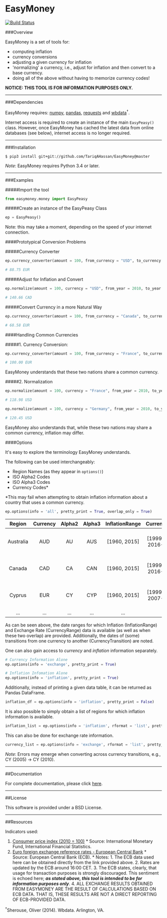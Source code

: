EasyMoney
=========

[![Build Status](https://travis-ci.org/TariqAHassan/EasyMoney.svg?branch=master)](https://travis-ci.org/TariqAHassan/EasyMoney)

###Overview

EasyMoney is a set of tools for:

- computing inflation
- currency conversions
- adjusting a given currency for inflation
- 'normalizing' a currency, i.e., adjust for inflation and then convert to a base currency.
- doing all of the above without having to memorize currency codes!

**NOTICE: THIS TOOL IS FOR INFORMATION PURPOSES ONLY.**

------------------------------------------------------------------------

###Dependencies

EasyMoney requires: [numpy], [pandas], [requests] and [wbdata]<sup>†</sup>.

Internet access is required to create an instance of the main `EasyPeasy()` class.
However, once EasyMoney has cached the latest data from online databases (see below), internet
access is no longer required.

------------------------------------------------------------------------

###Installation

`$ pip3 install git+git://github.com/TariqAHassan/EasyMoney@master`

*Note*: EasyMoney requires Python 3.4 or later.

------------------------------------------------------------------------

###Examples

#####Import the tool
```python
from easymoney.money import EasyPeasy
```

#####Create an instance of the EasyPeasy Class
```python
ep = EasyPeasy()
```
Note: this may take a moment, depending on the speed of your internet connection.

####Prototypical Conversion Problems

#####Currency Converter
```python
ep.currency_converter(amount = 100, from_currency = "USD", to_currency = "EUR", pretty_print = True)

# 88.75 EUR
```

#####Adjust for Inflation and Convert
```python
ep.normalize(amount = 100, currency = "USD", from_year = 2010, to_year = "latest", base_currency = "CAD", pretty_print = True)

# 140.66 CAD
```

#####Convert Currency in a more Natural Way
```python
ep.currency_converter(amount = 100, from_currency = "Canada", to_currency = "Ireland", pretty_print = True)

# 68.58 EUR
```

####Handling Common Currencies

#####1. Currency Conversion:
```python
ep.currency_converter(amount = 100, from_currency = "France", to_currency = "Germany", pretty_print = True)

# 100.00 EUR
```
EasyMoney understands that these two nations share a common currency.

#####2. Normalization

```python
ep.normalize(amount = 100, currency = "France", from_year = 2010, to_year = "latest", base_currency = "USD", pretty_print = True)

# 118.98 USD
```

```python
ep.normalize(amount = 100, currency = "Germany", from_year = 2010, to_year = "latest", base_currency = "USD", pretty_print = True)

# 120.45 USD
```

EasyMoney also understands that, while these two nations may share a common currency, inflation may differ.

####Options

It's easy to explore the terminology EasyMoney understands.

The following can be used interchangeably:

- Region Names (as they appear in `options()`)
- ISO Alpha2 Codes
- ISO Alpha3 Codes
- Currency Codes*

*This may fail when attempting to obtain inflation information about a country that uses a common currency. 

```python
ep.options(info = 'all', pretty_print = True, overlap_only = True)
```

|   Region  | Currency | Alpha2 | Alpha3 | InflationRange |      CurrencyRange       |       Overlap            |CurrencyTransition |
|:---------:|:--------:|:------:|:------:|:--------------:|:------------------------:|:------------------------:|:-----------------:|
| Australia |  AUD     | AU     | AUS    |  [1960, 2015]  | [1999-01-04, 2016-08-29] | [1999-01-04, 2015-12-31] |                   |
| Canada    |  CAD     | CA     | CAN    |  [1960, 2015]  | [1999-01-04, 2016-08-29] | [1999-01-04, 2015-12-31] |                   |
| Cyprus    |  EUR     | CY     | CYP    |  [1960, 2015]  | [1999-01-04, 2007-12-31] | [1999-01-04, 2007-12-31] |              2008 |
|   ...     |  ...     | ...    | ...    |      ...       |           ...            |           ...            |               ... |  

As can be seen above, the date ranges for which Inflation (InflationRange) and Exchange Rate (CurrencyRange) data is available 
(as well as when these two overlap) are provided. Additionally, the dates of (some) transitions from one currency to another 
(CurrencyTransition) are noted.

One can also gain access to *currency* and *inflation* information separately.
```python
# Currency Information Alone
ep.options(info = 'exchange', pretty_print = True)

# Inflation Infomation Alone
ep.options(info = 'inflation', pretty_print = True)
```

Additionally, instead of printing a given data table, it can be returned as Pandas DataFrame.
```python
inflation_df = ep.options(info = 'inflation', pretty_print = False)
```

It is also possible to simply obtain a list of regions for which inflation information is available.
```python
inflation_list = ep.options(info = 'inflation', rformat = 'list', pretty_print = False)
```
This can also be done for exchange rate information.
```python
currency_list = ep.options(info = 'exchange', rformat = 'list', pretty_print = False)
```

*Note*: Errors may emerge when converting across currency transitions, e.g., CY (2005) → CY (2010).

------------------------------------------------------------------------

##Documentation

For complete documentation, please click [here].

------------------------------------------------------------------------

##License

This software is provided under a BSD License.

------------------------------------------------------------------------

##Resources

Indicators used:

1. [Consumer price index (2010 = 100)]
       * Source: International Monetary Fund, International Financial Statistics.
2. [Euro foreign exchange reference rates - European Central Bank]
       * Source: European Central Bank (ECB).
       	* Notes:
       		1. The ECB data used here can be obtained directly from the link provided above.
       		2. Rates are updated by the ECB around 16:00 CET.
       		3. The ECB states, clearly, that usage for transaction purposes is strongly discouraged. 
       		   This sentiment is echoed here; ***as stated above, this tool is intended to be for information purposes only***.
       		4. ALL EXCHANGE RESULTS OBTAINED FROM EASYMONEY ARE THE RESULT OF CALCULATIONS BASED ON ECB DATA. THAT IS, THESE RESULTS ARE NOT A DIRECT REPORTING OF ECB-PROVIDED DATA.
    
<sup>†</sup>Sherouse, Oliver (2014). Wbdata. Arlington, VA. 

  [Consumer price index (2010 = 100)]: http://data.worldbank.org/indicator/FP.CPI.TOTL
  [Euro foreign exchange reference rates - European Central Bank]: https://www.ecb.europa.eu/stats/exchange/eurofxref/html/index.en.html
  [numpy]: http://www.numpy.org
  [pandas]: http://pandas.pydata.org
  [requests]: http://docs.python-requests.org/en/master/
  [wbdata]: https://github.com/OliverSherouse/wbdata
  [here]: https://tariqahassan.github.io/EasyMoney/index.html